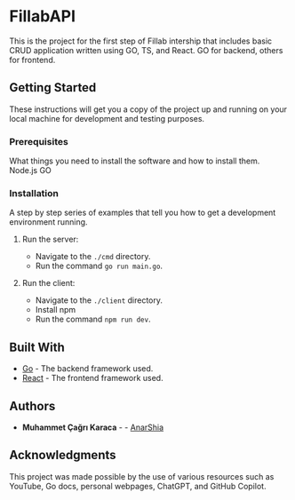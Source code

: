 # FillabAPI

This is the project for the first step of Fillab intership that includes basic CRUD application written using GO, TS, and React. GO for backend, others for frontend.


## Getting Started

These instructions will get you a copy of the project up and running on your local machine for development and testing purposes.

### Prerequisites

What things you need to install the software and how to install them.
Node.js
GO



### Installation

A step by step series of examples that tell you how to get a development environment running.

1. Run the server:
    - Navigate to the `./cmd` directory.
    - Run the command `go run main.go`.

2. Run the client:
    - Navigate to the `./client` directory.
    - Install npm
    - Run the command `npm run dev`.

## Built With

* [Go](https://golang.org/) - The backend framework used.
* [React](https://reactjs.org/) - The frontend framework used.

## Authors

* **Muhammet Çağrı Karaca** -  - [AnarShia](https://github.com/AnarShia/FillabAPI)

## Acknowledgments

This project was made possible by the use of various resources such as YouTube, Go docs, personal webpages, ChatGPT, and GitHub Copilot.